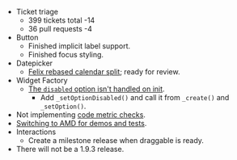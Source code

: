 * Ticket triage
  * 399 tickets total -14
  * 36 pull requests -4
* Button
  * Finished implicit label support.
  * Finished focus styling.
* Datepicker
  * [Felix rebased calendar split](https://github.com/jquery/jquery-ui/pull/1316); ready for review.
* Widget Factory
  * [The `disabled` option isn't handled on init](http://bugs.jqueryui.com/ticket/9151).
    * Add `_setOptionDisabled()` and call it from `_create()` and `_setOption()`.
* Not implementing [code metric checks](http://bugs.jqueryui.com/ticket/8888).
* [Switching to AMD for demos and tests](http://bugs.jqueryui.com/ticket/10119).
* Interactions
  * Create a milestone release when draggable is ready.
* There will not be a 1.9.3 release.
